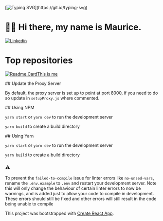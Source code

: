 [![Typing SVG](https://readme-typing-svg.herokuapp.com?font=Courier+new&color=%23808080&size=40&width=800&duration=6969&lines=Welcome+to+my+profile!)](https://git.io/typing-svg)

# 👋🏽 Hi there, my name is Maurice.

[![Linkedin](https://img.shields.io/badge/LinkedIn-blue?style=for-the-badge&logo=linkedin&labelColor=blue&link=https://www.linkedin.com/in/maurice-kollewe/)](https://www.linkedin.com/in/maurice-kollewe/) 

# Top repositories

[![Readme Card](https://github-readme-stats.vercel.app/api/pin/?username=maurice-35&repo=cats-app&theme=github_dark)This is me](https://github.com/maurice-35/cats-app)

## Update the Proxy Server

By default, the proxy server is set up to point at port 8000, if you need to do so update in `setupProxy.js` where commented.

## Using NPM

`yarn start` or `yarn dev`  to run the development server

`yarn build` to create a build directory

## Using Yarn

`yarn start` or `yarn dev`  to run the development server

`yarn build` to create a build directory

### ⚠️

To prevent the `failed-to-compile` issue for linter errors like `no-unsed-vars`, rename the `.env.example` to `.env` and restart your development server. Note this will only change the behaviour of certain linter errors to now be warnings, and is added just to allow your code to compile in development. These errors should still be fixed and other errors will still result in the code being unable to compile

This project was bootstrapped with [Create React App](https://github.com/facebook/create-react-app).


